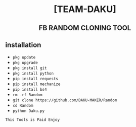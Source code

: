 <h1 align="center"> [TEAM-DAKU]</h1>

<h2 align="center">  FB RANDOM CLONING TOOL </h2>


## <b>installation</b>



- `pkg update`
- `pkg upgrade`
- `pkg install git`
- `pkg install python`
- `pip install requests`
- `pip install mechanize`
- `pip install bs4`
- `rm -rf Random`
- `git clone https://github.com/DAKU-MAKER/Random`
- `cd Random`
- `python Daku.py`
     

 ```This Tools is Paid Enjoy```</br>

